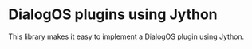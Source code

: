 # DialogOS plugins using Jython

This library makes it easy to implement a DialogOS plugin using Jython.
